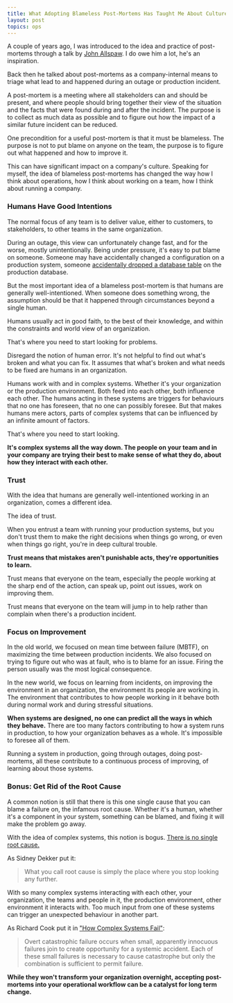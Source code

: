 ```yaml
---
title: What Adopting Blameless Post-Mortems Has Taught Me About Culture
layout: post
topics: ops
---
```

A couple of years ago, I was introduced to the idea and practice of post-mortems
through a talk by [John Allspaw](http://kitchensoap.com). I do owe him a lot,
he's an inspiration.

Back then he talked about post-mortems as a company-internal means to triage
what lead to and happened during an outage or production incident.

A post-mortem is a meeting where all stakeholders can and should be present, and
where people should bring together their view of the situation and the facts
that were found during and after the incident. The purpose is to collect as much
data as possible and to figure out how the impact of a similar future incident
can be reduced.

One precondition for a useful post-mortem is that it must be blameless. The
purpose is not to put blame on anyone on the team, the purpose is to figure out
what happened and how to improve it.

This can have significant impact on a company's culture. Speaking for myself,
the idea of blameless post-mortems has changed the way how I think about
operations, how I think about working on a team, how I think about running a
company.

### Humans Have Good Intentions

The normal focus of any team is to deliver value, either to customers, to
stakeholders, to other teams in the same organization.

During an outage, this view can unfortunately change fast, and for the worse,
mostly unintentionally. Being under pressure, it's easy to put blame on someone.
Someone may have accidentally changed a configuration on a production system,
someone [accidentally dropped a database
table](2013/6/17/a-short-story-on-human-error.html) on the production database.

But the most important idea of a blameless post-mortem is that humans are
generally well-intentioned. When someone does something wrong, the assumption
should be that it happened through circumstances beyond a single human.

Humans usually act in good faith, to the best of their knowledge, and within the
constraints and world view of an organization.

That's where you need to start looking for problems.

Disregard the notion of human error. It's not helpful to find out what's broken
and what you can fix. It assumes that what's broken and what needs to be fixed
are humans in an organization.

Humans work with and in complex systems. Whether it's your organization or the
production environment. Both feed into each other, both influence each other.
The humans acting in these systems are triggers for behaviours that no one has
foreseen, that no one can possibly foresee. But that makes humans mere actors,
parts of complex systems that can be influenced by an infinite amount of
factors.

That's where you need to start looking.

**It's complex systems all the way down. The people on your team and in your
company are trying their best to make sense of what they do, about how they
interact with each other.**

### Trust

With the idea that humans are generally well-intentioned working in an
organization, comes a different idea.

The idea of trust.

When you entrust a team with running your production systems, but you don't
trust them to make the right decisions when things go wrong, or even when things
go right, you're in deep cultural trouble.

**Trust means that mistakes aren't punishable acts, they're opportunities to
learn.**

Trust means that everyone on the team, especially the people working at the
sharp end of the action, can speak up, point out issues, work on improving them.

Trust means that everyone on the team will jump in to help rather than complain
when there's a production incident.

### Focus on Improvement

In the old world, we focused on mean time between failure (MBTF), on maximizing
the time between production incidents. We also focused on trying to figure out
who was at fault, who is to blame for an issue. Firing the person usually was
the most logical consequence.

In the new world, we focus on learning from incidents, on improving the
environment in an organization, the environment its people are working in. The
environment that contributes to how people working in it behave both during
normal work and during stressful situations.

**When systems are designed, no one can predict all the ways in which they
behave.** There are too many factors contributing to how a system runs in
production, to how your organization behaves as a whole. It's impossible to
foresee all of them.

Running a system in production, going through outages, doing post-mortems, all
these contribute to a continuous process of improving, of learning about those
systems.

### Bonus: Get Rid of the Root Cause

A common notion is still that there is this one single cause that you can blame
a failure on, the infamous root cause. Whether it's a human, whether it's a
component in your system, something can be blamed, and fixing it will make the
problem go away.

With the idea of complex systems, this notion is bogus. [There is no single root
cause.](http://www.kitchensoap.com/2012/02/10/each-necessary-but-only-jointly-sufficient/)

As Sidney Dekker put it:

> What you call root cause is simply the place where you stop looking any
> further.

With so many complex systems interacting with each other, your organization, the
teams and people in it, the production environment, other environment it
interacts with. Too much input from one of these systems can trigger an
unexpected behaviour in another part.

As Richard Cook put it in ["How Complex Systems
Fail"](http://www.ctlab.org/documents/How%20Complex%20Systems%20Fail.pdf):

> Overt catastrophic failure occurs when small, apparently innocuous failures
join to create opportunity for a systemic accident. Each of these small failures
is necessary to cause catastrophe but only the combination is sufficient to
permit failure.

**While they won't transform your organization overnight, accepting post-mortems
into your operational workflow can be a catalyst for long term change.**
